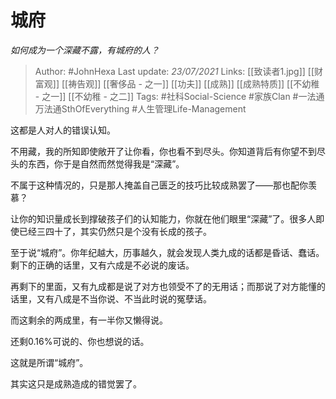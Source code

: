 # 城府
*如何成为一个深藏不露，有城府的人？*

> Author: #JohnHexa
Last update: *23/07/2021* 
Links: [[致读者1.jpg]] [[财富观]] [[祷告观]] [[奢侈品 - 之一]] [[功夫]] [[成熟]] [[成熟特质]] [[不幼稚 - 之一]] [[不幼稚 - 之二]]
Tags:  #社科Social-Science #家族Clan #一法通万法通SthOfEverything #人生管理Life-Management 



这都是人对人的错误认知。

不用藏，我的所知即使敞开了让你看，你也看不到尽头。你知道背后有你望不到尽头的东西，你于是自然而然觉得我是“深藏”。

不属于这种情况的，只是那人掩盖自己匮乏的技巧比较成熟罢了——那也配你羡慕？

让你的知识量成长到撑破孩子们的认知能力，你就在他们眼里“深藏”了。很多人即使已经三四十了，其实仍然只是个没有长成的孩子。

至于说“城府”。你年纪越大，历事越久，就会发现人类九成的话都是昏话、蠢话。剩下的正确的话里，又有六成是不必说的废话。

再剩下的里面，又有九成都是说了对方也领受不了的无用话；而那说了对方能懂的话里，又有八成是不当你说、不当此时说的冤孽话。

而这剩余的两成里，有一半你又懒得说。

还剩0.16%可说的、你也想说的话。

这就是所谓“城府”。

其实这只是成熟造成的错觉罢了。



